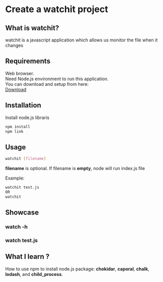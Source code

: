 # Create a watchit project

## What is watchit?
watchit is a javascript application which allows us monitor the file when it changes

## Requirements
Web browser.  
Need Node.js environment to run this application.  
You can download and setup from here:   
[Download](https://nodejs.org/en/)  

## Installation
Install node.js libraris
```bash
npm install
npm link
```

## Usage
```bash
watchit [filename]
```
**filename** is optional. If filename is **empty**, node will run index.js file

Example:
```bash
watchit test.js
OR
watchit 
```
## Showcase
### watch -h
<!-- ![watch -h](/assets/images/help.PNG) -->

### watch test.js
<!-- ![watch test.js](/assets/images/watchit.PNG) -->

## What I learn ?
How to use npm to install node.js package: **chokidar**, **caporal**, **chalk**, **lodash**, and **child_process**.  